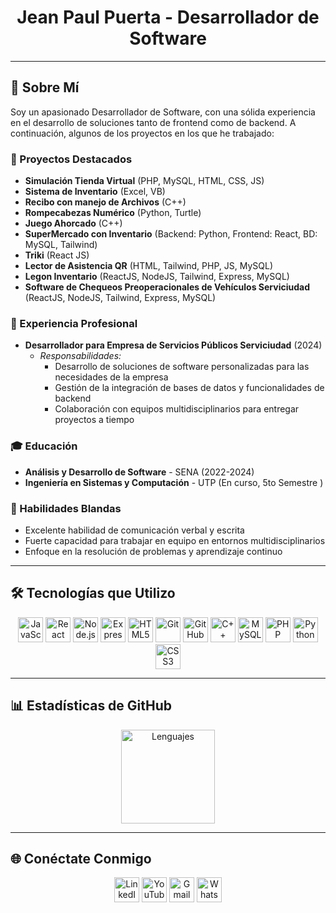 <h1 align="center">Jean Paul Puerta - Desarrollador de Software</h1>

---

## 🌟 Sobre Mí

Soy un apasionado Desarrollador de Software, con una sólida experiencia en el desarrollo de soluciones tanto de frontend como de backend. A continuación, algunos de los proyectos en los que he trabajado:

### 🔧 Proyectos Destacados

- **Simulación Tienda Virtual** (PHP, MySQL, HTML, CSS, JS)
- **Sistema de Inventario** (Excel, VB)
- **Recibo con manejo de Archivos** (C++)
- **Rompecabezas Numérico** (Python, Turtle)
- **Juego Ahorcado** (C++)
- **SuperMercado con Inventario** (Backend: Python, Frontend: React, BD: MySQL, Tailwind)
- **Triki** (React JS)
- **Lector de Asistencia QR** (HTML, Tailwind, PHP, JS, MySQL)
- **Legon Inventario** (ReactJS, NodeJS, Tailwind, Express, MySQL)
- **Software de Chequeos Preoperacionales de Vehículos Serviciudad** (ReactJS, NodeJS, Tailwind, Express, MySQL)

### 💼 Experiencia Profesional

- **Desarrollador para Empresa de Servicios Públicos Serviciudad** (2024)
  - *Responsabilidades:*
    - Desarrollo de soluciones de software personalizadas para las necesidades de la empresa
    - Gestión de la integración de bases de datos y funcionalidades de backend
    - Colaboración con equipos multidisciplinarios para entregar proyectos a tiempo

### 🎓 Educación

- **Análisis y Desarrollo de Software** - SENA (2022-2024)
- **Ingeniería en Sistemas y Computación** - UTP (En curso, 5to Semestre )

### 🤝 Habilidades Blandas

- Excelente habilidad de comunicación verbal y escrita
- Fuerte capacidad para trabajar en equipo en entornos multidisciplinarios
- Enfoque en la resolución de problemas y aprendizaje continuo

---

## 🛠️ Tecnologías que Utilizo

<p align="center">
  <img src="https://cdn.jsdelivr.net/gh/devicons/devicon/icons/javascript/javascript-original.svg" height="40" alt="JavaScript" />
  <img src="https://cdn.jsdelivr.net/gh/devicons/devicon/icons/react/react-original.svg" height="40" alt="React" />
  <img src="https://cdn.jsdelivr.net/gh/devicons/devicon/icons/nodejs/nodejs-original.svg" height="40" alt="Node.js" />
  <img src="https://cdn.jsdelivr.net/gh/devicons/devicon/icons/express/express-original.svg" height="40" alt="Express" />
  <img src="https://cdn.jsdelivr.net/gh/devicons/devicon/icons/html5/html5-original.svg" height="40" alt="HTML5" />
  <img src="https://cdn.jsdelivr.net/gh/devicons/devicon/icons/git/git-original.svg" height="40" alt="Git" />
  <img src="https://cdn.jsdelivr.net/gh/devicons/devicon/icons/github/github-original.svg" height="40" alt="GitHub" />
  <img src="https://cdn.jsdelivr.net/gh/devicons/devicon/icons/cplusplus/cplusplus-original.svg" height="40" alt="C++" />
  <img src="https://cdn.jsdelivr.net/gh/devicons/devicon/icons/mysql/mysql-original.svg" height="40" alt="MySQL" />
  <img src="https://cdn.jsdelivr.net/gh/devicons/devicon/icons/php/php-original.svg" height="40" alt="PHP" />
  <img src="https://cdn.jsdelivr.net/gh/devicons/devicon/icons/python/python-original.svg" height="40" alt="Python" />
  <img src="https://cdn.jsdelivr.net/gh/devicons/devicon/icons/css3/css3-original.svg" height="40" alt="CSS3" />
</p>

---

## 📊 Estadísticas de GitHub

<p align="center">
  <img src="https://github-readme-stats.vercel.app/api/top-langs?username=Jeanpaul615&locale=es&hide_title=false&layout=compact&card_width=320&langs_count=5&theme=dracula&hide_border=false&order=2" height="150" alt="Lenguajes" />
</p>

---

## 🌐 Conéctate Conmigo

<p align="center">
  <a href="https://www.linkedin.com/in/jeanpaul615](https://www.linkedin.com/in/jean-paul-puerta-40068a202" target="_blank"><img src="https://raw.githubusercontent.com/maurodesouza/profile-readme-generator/master/src/assets/icons/social/linkedin/default.svg" width="40" height="40" alt="LinkedIn" /></a>
  <a href="https://www.youtube.com/channel/jeanpaul1160" target="_blank"><img src="https://raw.githubusercontent.com/maurodesouza/profile-readme-generator/master/src/assets/icons/social/youtube/default.svg" width="40" height="40" alt="YouTube" /></a>
  <a href="mailto:salazarjean2003@gmail.com"><img src="https://raw.githubusercontent.com/maurodesouza/profile-readme-generator/master/src/assets/icons/social/gmail/default.svg" width="40" height="40" alt="Gmail" /></a>
  <a href="https://wa.me/573203956315" target="_blank"><img src="https://raw.githubusercontent.com/maurodesouza/profile-readme-generator/master/src/assets/icons/social/whatsapp/default.svg" width="40" height="40" alt="WhatsApp" /></a>
</p>

